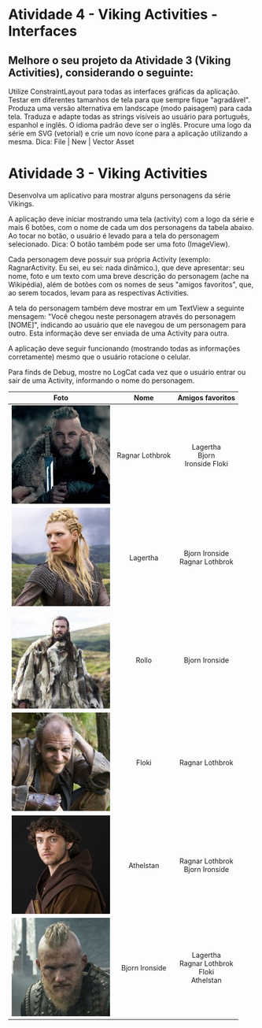 # Atividade 4 - Viking Activities - Interfaces

## Melhore o seu projeto da Atividade 3 (Viking Activities), considerando o seguinte: ##

Utilize ConstraintLayout para todas as interfaces gráficas da aplicação.
Testar em diferentes tamanhos de tela para que sempre fique "agradável".
Produza uma versão alternativa em landscape (modo paisagem) para cada tela.
Traduza e adapte todas as strings visíveis ao usuário para português, espanhol e inglês.
O idioma padrão deve ser o inglês.
Procure uma logo da série em SVG (vetorial) e crie um novo ícone para a aplicação utilizando a mesma.
Dica: File | New | Vector Asset




# Atividade 3 - Viking Activities

Desenvolva um aplicativo para mostrar alguns personagens da série Vikings.

A aplicação deve iniciar mostrando uma tela (activity) com a logo da série e mais 6 botões, com o nome de cada um dos personagens da tabela abaixo. Ao tocar no botão, o usuário é levado para a tela do personagem selecionado. Dica: O botão também pode ser uma foto (ImageView).

Cada personagem deve possuir sua própria Activity (exemplo: RagnarActivity. Eu sei, eu sei: nada dinâmico.), que deve apresentar: seu nome, foto e um texto com uma breve descrição do personagem (ache na Wikipédia), além de botões com os nomes de seus "amigos favoritos", que, ao serem tocados, levam para as respectivas Activities.

A tela do personagem também deve mostrar em um TextView a seguinte mensagem: "Você chegou neste personagem através do personagem \[NOME]", indicando ao usuário que ele navegou de um personagem para outro. Esta informação deve ser enviada de uma Activity para outra.

A aplicação deve seguir funcionando (mostrando todas as informações corretamente) mesmo que o usuário rotacione o celular.

Para finds de Debug, mostre no LogCat cada vez que o usuário entrar ou sair de uma Activity, informando o nome do personagem.

| Foto        | Nome           | Amigos favoritos  |
|:------------------------:|:---------------:|:-------------------------------------------------------:|
| ![](images/ragnar.jpg)   | Ragnar Lothbrok | Lagertha <br> Bjorn <br> Ironside Floki                 |
| ![](images/lagertha.jpg) | Lagertha        | Bjorn Ironside <br> Ragnar Lothbrok                     |
| ![](images/rollo.jpg)    | Rollo           | Bjorn Ironside                                          |
| ![](images/floki.jpg)    | Floki           | Ragnar Lothbrok                                         |
| ![](images/athelstan.jpg)| Athelstan       | Ragnar Lothbrok <br> Bjorn Ironside                     |
| ![](images/bjorn.jpg)    | Bjorn Ironside  | Lagertha <br> Ragnar Lothbrok <br> Floki <br> Athelstan |

